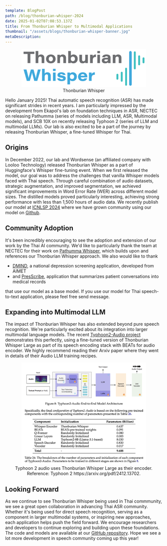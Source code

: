 ```yaml
---
template: BlogPost
path: /blog/thonburian-whisper-2024
date: 2025-01-02T07:08:53.137Z
title: From Thonburian Whisper to Multimodal Applications
thumbnail: "/assets/blogs/thonburian-whisper-banner.jpg"
metaDescription:
---
```


<p align="center">
  <img src="/assets/blogs/thonburian-whisper.jpg" width=400>
  <br>
  Thonburian Whisper
</p>

Hello January 2025! Thai automatic speech recognition (ASR) has made significant strides in recent years. I am particularly impressed by the development from Ekapol's lab on foundation techniques in ASR, NECTEC on releasing Pathumma (series of models including LLM, ASR, Multimodal models), and SCB 10X on recently releasing Typhoon 2 (series of LLM and multimodal LLMs). Our lab is also excited to be a part of the journey by releasing Thonburian Whisper, a fine-tuned Whisper for Thai.

## Origins

In December 2022, our lab and Wordsense (an affiliated company with Looloo Technology) released Thonburian Whisper as a part of Huggingface's Whisper fine-tuning event. When we first released the model, our goal was to address the challenges that vanilla Whisper models faced with Thai speech. Through careful combination of audio datasets, strategic augmentation, and improved segmentation, we achieved significant improvements in Word Error Rate (WER) across different model sizes. The distilled models proved particularly interesting, achieving strong performance with less than 1,500 hours of audio data. We recently publish our model at [ICNLSP 2024](https://aclanthology.org/2024.icnlsp-1.17/) where we have grown community using our model on [Github](https://github.com/biodatlab/thonburian-whisper).

## Community Adoption

It's been incredibly encouraging to see the adoption and extension of our work by the Thai AI community. We'd like to particularly thank the team at NECTEC for their work on [Pathumma Whisper](https://huggingface.co/nectec/Pathumma-whisper-th-large-v3), which builds upon and references our Thonburian Whisper approach. We also would like to thank
- [DMIND](https://aimet.tech/en/all-projects/dmind/), a national depression screening application, developed from AIMET
- and [PresScribe](https://looloohealth.com/en/), application that summarizes patient conversations into medical records

that use our model as a base model. If you use our model for Thai speech-to-text application, please feel free send message.

## Expanding into Multimodal LLM

The impact of Thonburian Whisper has also extended beyond pure speech recognition. We're particularly excited about its integration into larger multimodal language models. The recent [Typhoon2-Audio project](https://arxiv.org/abs/2412.13702) demonstrates this perfectly, using a fine-tuned version of Thonburian Whisper Large as part of its speech encoding stack with BEATs for audio encoder. We highly recommend reading their Arxiv paper where they went in details of their Audio LLM training recipes.

<p align="center">
  <img src="/assets/blogs/typhoon2-audio.jpg" width=400>
  <br>
  Typhoon 2 audio uses Thonburian Whisper Large as their encoder. Reference: Typhoon 2 https://arxiv.org/pdf/2412.13702.
</p>


## Looking Forward

As we continue to see Thonburian Whisper being used in Thai commmunity, we see a great open collaboration in advancing Thai ASR community. Whether it's being used for direct speech recognition, serving as a component in larger multimodal systems, or inspiring new approaches, each application helps push the field forward. We encourage researchers and developers to continue exploring and building upon these foundations. The code and models are available at our [GitHub repository](https://github.com/biodatlab/thonburian-whisper/). Hope we see a lot more development in speech community coming up this year!